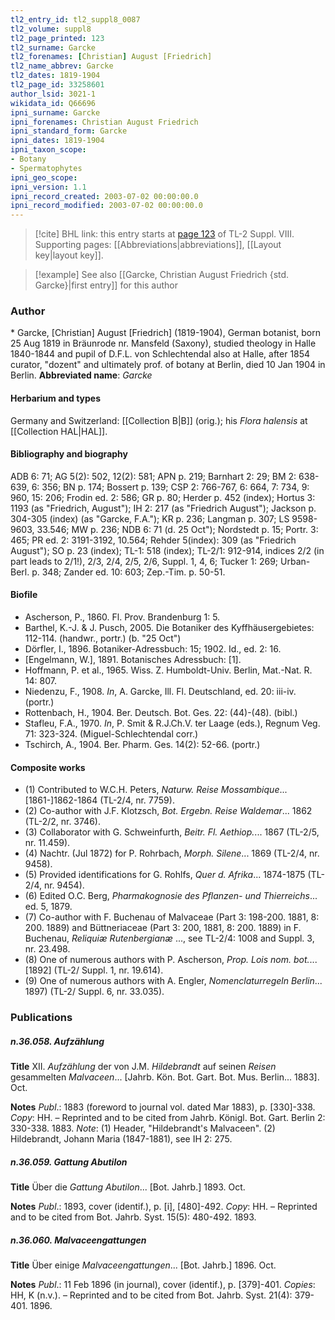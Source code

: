 ```yaml
---
tl2_entry_id: tl2_suppl8_0087
tl2_volume: suppl8
tl2_page_printed: 123
tl2_surname: Garcke
tl2_forenames: [Christian] August [Friedrich]
tl2_name_abbrev: Garcke
tl2_dates: 1819-1904
tl2_page_id: 33258601
author_lsid: 3021-1
wikidata_id: Q66696
ipni_surname: Garcke
ipni_forenames: Christian August Friedrich
ipni_standard_form: Garcke
ipni_dates: 1819-1904
ipni_taxon_scope: 
- Botany
- Spermatophytes
ipni_geo_scope: 
ipni_version: 1.1
ipni_record_created: 2003-07-02 00:00:00.0
ipni_record_modified: 2003-07-02 00:00:00.0
---
```



> [!cite] BHL link: this entry starts at [page 123](https://www.biodiversitylibrary.org/page/33258601) of TL-2 Suppl. VIII.
> Supporting pages: [[Abbreviations|abbreviations]], [[Layout key|layout key]].

> [!example] See also [[Garcke, Christian August Friedrich {std. Garcke}|first entry]] for this author

### Author

\* Garcke, \[Christian\] August \[Friedrich\] (1819-1904), German botanist, born 25 Aug 1819 in Bräunrode nr. Mansfeld (Saxony), studied theology in Halle 1840-1844 and pupil of D.F.L. von Schlechtendal also at Halle, after 1854 curator, "dozent" and ultimately prof. of botany at Berlin, died 10 Jan 1904 in Berlin. 
**Abbreviated name**: *Garcke*

#### Herbarium and types

Germany and Switzerland: [[Collection B|B]] (orig.); his *Flora halensis* at [[Collection HAL|HAL]].

#### Bibliography and biography

ADB 6: 71; AG 5(2): 502, 12(2): 581; APN p. 219; Barnhart 2: 29; BM 2: 638-639, 6: 356; BN p. 174; Bossert p. 139; CSP 2: 766-767, 6: 664, 7: 734, 9: 960, 15: 206; Frodin ed. 2: 586; GR p. 80; Herder p. 452 (index); Hortus 3: 1193 (as "Friedrich, August"); IH 2: 217 (as "Friedrich August"); Jackson p. 304-305 (index) (as "Garcke, F.A."); KR p. 236; Langman p. 307; LS 9598-9603, 33.546; MW p. 236; NDB 6: 71 (d. 25 Oct"); Nordstedt p. 15; Portr. 3: 465; PR ed. 2: 3191-3192, 10.564; Rehder 5(index): 309 (as "Friedrich August"); SO p. 23 (index); TL-1: 518 (index); TL-2/1: 912-914, indices 2/2 (in part leads to 2/1!), 2/3, 2/4, 2/5, 2/6, Suppl. 1, 4, 6; Tucker 1: 269; Urban-Berl. p. 348; Zander ed. 10: 603; Zep.-Tim. p. 50-51.

#### Biofile

- Ascherson, P., 1860. Fl. Prov. Brandenburg 1: 5.
- Barthel, K.-J. & J. Pusch, 2005. Die Botaniker des Kyffhäusergebietes: 112-114. (handwr., portr.) (b. "25 Oct")
- Dörfler, I., 1896. Botaniker-Adressbuch: 15; 1902. Id., ed. 2: 16.
- \[Engelmann, W.\], 1891. Botanisches Adressbuch: \[1\].
- Hoffmann, P. et al., 1965. Wiss. Z. Humboldt-Univ. Berlin, Mat.-Nat. R. 14: 807.
- Niedenzu, F., 1908. *In*, A. Garcke, Ill. Fl. Deutschland, ed. 20: iii-iv. (portr.)
- Rottenbach, H., 1904. Ber. Deutsch. Bot. Ges. 22: (44)-(48). (bibl.)
- Stafleu, F.A., 1970. *In*, P. Smit & R.J.Ch.V. ter Laage (eds.), Regnum Veg. 71: 323-324. (Miguel-Schlechtendal corr.)
- Tschirch, A., 1904. Ber. Pharm. Ges. 14(2): 52-66. (portr.)

#### Composite works

- (1) Contributed to W.C.H. Peters, *Naturw. Reise Mossambique*... \[1861-\]1862-1864 (TL-2/4, nr. 7759).
- (2) Co-author with J.F. Klotzsch, *Bot. Ergebn. Reise Waldemar*... 1862 (TL-2/2, nr. 3746).
- (3) Collaborator with G. Schweinfurth, *Beitr. Fl. Aethiop.*... 1867 (TL-2/5, nr. 11.459).
- (4) Nachtr. (Jul 1872) for P. Rohrbach, *Morph. Silene*... 1869 (TL-2/4, nr. 9458).
- (5) Provided identifications for G. Rohlfs, *Quer d. Afrika*... 1874-1875 (TL-2/4, nr. 9454).
- (6) Edited O.C. Berg, *Pharmakognosie des Pflanzen- und Thierreichs*... ed. 5, 1879.
- (7) Co-author with F. Buchenau of Malvaceae (Part 3: 198-200. 1881, 8: 200. 1889) and Büttneriaceae (Part 3: 200, 1881, 8: 200. 1889) in F. Buchenau, *Reliquiæ Rutenbergianæ* ..., see TL-2/4: 1008 and Suppl. 3, nr. 23.498.
- (8) One of numerous authors with P. Ascherson, *Prop. Lois nom. bot.*... \[1892\] (TL-2/ Suppl. 1, nr. 19.614).
- (9) One of numerous authors with A. Engler, *Nomenclaturregeln Berlin*... 1897) (TL-2/ Suppl. 6, nr. 33.035).

### Publications

##### n.36.058. Aufzählung

**Title**
XII. *Aufzählung* der von J.M. *Hildebrandt* auf seinen *Reisen* gesammelten *Malvaceen*... \[Jahrb. Kön. Bot. Gart. Bot. Mus. Berlin... 1883\]. Oct.

**Notes**
*Publ*.: 1883 (foreword to journal vol. dated Mar 1883), p. \[330\]-338. *Copy*: HH. – Reprinted and to be cited from Jahrb. Königl. Bot. Gart. Berlin 2: 330-338. 1883.
*Note*: (1) Header, "Hildebrandt's Malvaceen". (2) Hildebrandt, Johann Maria (1847-1881), see IH 2: 275.

##### n.36.059. Gattung Abutilon

**Title**
Über die *Gattung Abutilon*... \[Bot. Jahrb.\] 1893. Oct.

**Notes**
*Publ*.: 1893, cover (identif.), p. \[i\], \[480\]-492. *Copy*: HH. – Reprinted and to be cited from Bot. Jahrb. Syst. 15(5): 480-492. 1893.

##### n.36.060. Malvaceengattungen

**Title**
Über einige *Malvaceengattungen*... \[Bot. Jahrb.\] 1896. Oct.

**Notes**
*Publ*.: 11 Feb 1896 (in journal), cover (identif.), p. \[379\]-401. *Copies*: HH, K (n.v.). – Reprinted and to be cited from Bot. Jahrb. Syst. 21(4): 379-401. 1896.

